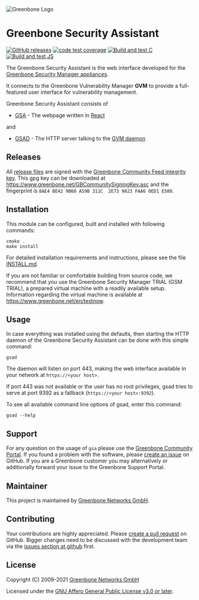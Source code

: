 ![Greenbone Logo](https://www.greenbone.net/wp-content/uploads/gb_logo_resilience_horizontal.png)

# Greenbone Security Assistant

[![GitHub releases](https://img.shields.io/github/release/greenbone/gsa.svg)](https://github.com/greenbone/gsa/releases)
[![code test coverage](https://codecov.io/gh/greenbone/gsa/branch/master/graph/badge.svg)](https://codecov.io/gh/greenbone/gsa)
[![Build and test C](https://github.com/greenbone/gsa/actions/workflows/ci-c.yml/badge.svg?branch=master)](https://github.com/greenbone/gsa/actions/workflows/ci-c.yml?query=branch%3Amaster++)
[![Build and test JS](https://github.com/greenbone/gsa/actions/workflows/ci-js.yml/badge.svg?branch=master)](https://github.com/greenbone/gsa/actions/workflows/ci-js.yml?query=branch%3Amaster++)

The Greenbone Security Assistant is the web interface developed for the
[Greenbone Security Manager
appliances](https://www.greenbone.net/en/product-comparison/).

It connects to the Greenbone Vulnerability Manager **GVM** to provide a
full-featured user interface for vulnerability management.

Greenbone Security Assistant consists of

* [GSA](https://github.com/greenbone/gsa/tree/master/gsa) - The webpage written in [React](https://reactjs.org/)

and

* [GSAD](https://github.com/greenbone/gsa/tree/master/gsad) - The HTTP server talking to the [GVM daemon](https://github.com/greenbone/gvmd)

## Releases

All [release files](https://github.com/greenbone/gsa/releases) are signed with
the [Greenbone Community Feed integrity key](https://community.greenbone.net/t/gcf-managing-the-digital-signatures/101).
This gpg key can be downloaded at https://www.greenbone.net/GBCommunitySigningKey.asc
and the fingerprint is `8AE4 BE42 9B60 A59B 311C  2E73 9823 FAA6 0ED1 E580`.

## Installation

This module can be configured, built and installed with following commands:

    cmake .
    make install

For detailed installation requirements and instructions, please see the file
[INSTALL.md](INSTALL.md).

If you are not familiar or comfortable building from source code, we recommend
that you use the Greenbone Security Manager TRIAL (GSM TRIAL), a prepared virtual
machine with a readily available setup. Information regarding the virtual machine
is available at <https://www.greenbone.net/en/testnow>.

## Usage

In case everything was installed using the defaults, then starting the HTTP
daemon of the Greenbone Security Assistant can be done with this simple command:

    gsad

The daemon will listen on port 443, making the web interface
available in your network at `https://<your host>`.

If port 443 was not available or the user has no root privileges,
gsad tries to serve at port 9392 as a fallback (`https://<your host>:9392`).

To see all available command line options of gsad, enter this command:

    gsad --help

## Support

For any question on the usage of `gsa` please use the [Greenbone Community
Portal](https://community.greenbone.net/c/gse). If you found a problem with the
software, please [create an issue](https://github.com/greenbone/gsa/issues) on
GitHub. If you are a Greenbone customer you may alternatively or additionally
forward your issue to the Greenbone Support Portal.

## Maintainer

This project is maintained by [Greenbone Networks
GmbH](https://www.greenbone.net/).

## Contributing

Your contributions are highly appreciated. Please [create a pull
request](https://github.com/greenbone/gsa/pulls) on GitHub. Bigger changes need
to be discussed with the development team via the [issues section at
github](https://github.com/greenbone/gsa/issues) first.

## License

Copyright (C) 2009-2021 [Greenbone Networks GmbH](https://www.greenbone.net/)

Licensed under the [GNU Affero General Public License v3.0 or later](LICENSE).
